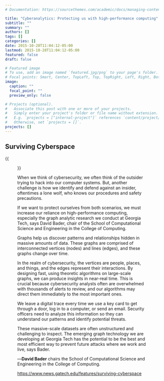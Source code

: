 ```yaml
---
# Documentation: https://sourcethemes.com/academic/docs/managing-content/

title: "Cyberanalytics: Protecting us with high-performance computing"
subtitle: ""
summary: ""
authors: []
tags: []
categories: []
date: 2015-10-28T11:04:12-05:00
lastmod: 2015-10-28T11:04:12-05:00
featured: false
draft: false

# Featured image
# To use, add an image named `featured.jpg/png` to your page's folder.
# Focal points: Smart, Center, TopLeft, Top, TopRight, Left, Right, BottomLeft, Bottom, BottomRight.
image:
  caption: ""
  focal_point: ""
  preview_only: false

# Projects (optional).
#   Associate this post with one or more of your projects.
#   Simply enter your project's folder or file name without extension.
#   E.g. `projects = ["internal-project"]` references `content/project/deep-learning/index.md`.
#   Otherwise, set `projects = []`.
projects: []
---
```


## Surviving Cyberspace ##

{{<figure src="Bader.jpg">}}

When we think of cybersecurity, we often think of the outsider trying to hack into our computer systems. But, another challenge is how we identify and defend against an insider, oftentimes a lone wolf, who knows our procedures and safety precautions.

If we want to protect ourselves from both scenarios, we must increase our reliance on high-performance computing, especially the graph analytic research we conduct at Georgia Tech, says David Bader, chair of the School of Computational Science and Engineering in the College of Computing.

Graphs help us discover patterns and relationships hidden in massive amounts of data. These graphs are comprised of interconnected vertices (nodes) and lines (edges), and these graphs change over time.

In the realm of cybersecurity, the vertices are people, places, and things, and the edges represent their interactions. By designing fast, using theoretic algorithms on large-scale graphs, we can produce insights in near-real time. This is crucial because cybersecurity analysts often are overwhelmed with thousands of alerts to review, and our algorithms may direct them immediately to the most important ones.  

We leave a digital trace every time we use a key card to get through a door, log in to a computer, or send an email. Security officers need to analyze this information so they can understand our patterns and identify potential threats.

These massive-scale datasets are often unstructured and challenging to inspect. The emerging graph technology we are developing at Georgia Tech has the potential to be the best and most efficient way to prevent future attacks where we work and live, says Bader.

—**​​David Bader** chairs the School of Computational Science and Engineering in the College of Computing.


https://www.news.gatech.edu/features/surviving-cyberspace
